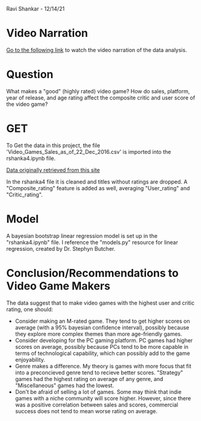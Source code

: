 Ravi Shankar - 12/14/21


# Video Narration

[Go to the following link](https://www.loom.com/share/b98a06e92b04414f8a0991fd6158de7d) to watch the video narration of the data analysis. 

# Question

What makes a "good" (highly rated) video game? How do sales, platform, year of release, and age rating affect the composite critic and user score of the video game?

# GET

To Get the data in this project, the file 'Video_Games_Sales_as_of_22_Dec_2016.csv' is imported into the rshanka4.ipynb file.

[Data originally retrieved from this site](https://www.kaggle.com/rush4ratio/video-game-sales-with-ratings)

In the rshanka4 file it is cleaned and titles without ratings are dropped. A "Composite_rating" feature is added as well, averaging "User_rating" and "Critic_rating".

# Model

A bayesian bootstrap linear regression model is set up in the "rshanka4.ipynb" file. I reference the "models.py" resource for linear regression, created by Dr. Stephyn Butcher.

# Conclusion/Recommendations to Video Game Makers
The data suggest that to make video games with the highest user and critic rating, one should:

- Consider making an M-rated game. They tend to get higher scores on average (with a 95% bayesian confidence interval), possibly because they explore more complex themes than more age-friendly games.
- Consider developing for the PC gaming platform. PC games had higher scores on average, possibly because PCs tend to be more capable in terms of technological capability, which can possibly add to the game enjoyability.
- Genre makes a difference. My theory is games with more focus that fit into a preconcieved genre tend to recieve better scores. "Strategy" games had the highest rating on average of any genre, and "Miscellaneous" games had the lowest.
- Don't be afraid of selling a lot of games. Some may think that indie games with a niche community will score higher. However, since there was a positive correlation between sales and scores, commercial success does not tend to mean worse rating on average.


